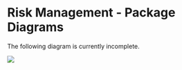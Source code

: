 Risk Management - Package Diagrams
==================================

The following diagram is currently incomplete.

![](package-diagram.png)

